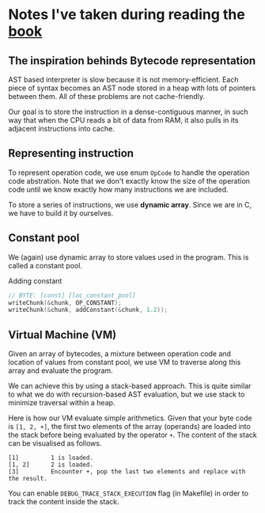 # Notes I've taken during reading the [book](https://craftinginterpreters.com)
## The inspiration behinds Bytecode representation
AST based interpreter is slow because it is not memory-efficient. Each piece of syntax becomes an AST node stored in a heap with lots of pointers between them. All of these problems are not cache-friendly.

Our goal is to store the instruction in a dense-contiguous manner, in such way that when the CPU reads a bit of data from RAM, it also pulls in its adjacent instructions into cache. 

## Representing instruction
To represent operation code, we use enum `OpCode` to handle the operation code abstration. Note that we don't exactly know the size of the operation code until we know exactly how many instructions we are included.

To store a series of instructions, we use **dynamic array**. Since we are in C, we have to build it by ourselves.  

## Constant pool
We (again) use dynamic array to store values used in the program. This is called a constant pool.

Adding constant
```C
// BYTE: [const] [loc_constant_pool]
writeChunk(&chunk, OP_CONSTANT);
writeChunk(&chunk, addConstant(&chunk, 1.2));
```

## Virtual Machine (VM)
Given an array of bytecodes, a mixture between operation code and location of values from constant pool, we use VM to traverse along this array and evaluate the program.

We can achieve this by using a stack-based approach. This is quite similar to what we do with recursion-based AST evaluation, but we use stack to minimize traversal within a heap.

Here is how our VM evaluate simple arithmetics. Given that your byte code is `[1, 2, +]`, the first two elements of the array (operands) are loaded into the stack before being evaluated by the operator `+`.
The content of the stack can be visualised as follows.

``` 
[1]         1 is loaded.
[1, 2]      2 is loaded.
[3]         Encounter +, pop the last two elements and replace with the result.
```
You can enable `DEBUG_TRACE_STACK_EXECUTION` flag (in Makefile) in order to track the content inside the stack.  